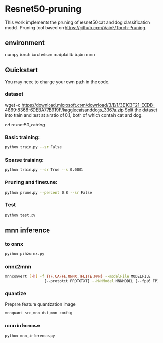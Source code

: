 # Resnet50-pruning
This work implements the pruning of resnet50 cat and dog classification model.
Pruning tool based on https://github.com/VainF/Torch-Pruning.

## environment
numpy
torch
torchvison
matplotlib
tqdm
mnn

## Quickstart
You may need to change your own path in the code.
### dataset
wget -c https://download.microsoft.com/download/3/E/1/3E1C3F21-ECDB-4869-8368-6DEBA77B919F/kagglecatsanddogs_3367a.zip
Split the dataset into train and test at a ratio of 0.1, both of which contain cat and dog.

cd resnet50_catdog
### Basic training:
```bash
python train.py --sr False
```
### Sparse training:
```bash
python train.py --sr True --s 0.0001
```
### Pruning and finetune:
```bash
python prune.py --percent 0.8 --sr False
```
### Test
```bash
python test.py
```
## mnn inference
### to onnx
```bash
python pth2onnx.py
```
### onnx2mnn
```bash
mnnconvert [-h] -f {TF,CAFFE,ONNX,TFLITE,MNN} --modelFile MODELFILE
                  [--prototxt PROTOTXT] --MNNModel MNNMODEL [--fp16 FP16]
```
### quantize
Prepare feature quantization image
```bash
mnnquant src_mnn dst_mnn config
```
### mnn inference
```bash
python mnn_inference.py
```
